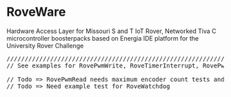 # RoveWare
Hardware Access Layer for Missouri S and T IoT Rover, Networked Tiva C microcontroller boosterpacks based on Energia IDE platform for the University Rover Challenge
<pre>
////////////////////////////////////////////////////////////////////////////////////////////////////////////////////
// See examples for RovePwmWrite, RoveTimerInterrupt, RovePwmRead, RoveRingBuff testing

// Todo => RovePwmRead needs maximum encoder count tests and WireBreak tests
// Todo => Need example test for RoveWatchdog
</pre>
